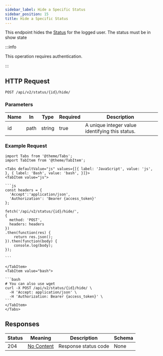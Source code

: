 ```yaml
---
sidebar_label: Hide a Specific Status
sidebar_position: 15
title: Hide a Specific Status
---
```


This endpoint hides the [Status](/docs/apireference/v2/schemas/status) for the logged user. The status must be in show state

:::info

This operation requires authentication.

:::

## HTTP Request

`POST /api/v2/status/{id}/hide/`

### Parameters

| Name | In   | Type   | Required | Description                                     |
|------|------|--------|----------|-------------------------------------------------|
| id   | path | string | true     | A unique integer value identifying this status. |

### Example Request

````mdx-code-block
import Tabs from '@theme/Tabs';
import TabItem from '@theme/TabItem';

<Tabs defaultValue="js" values={[{ label: 'JavaScript', value: 'js', }, { label: 'Bash', value: 'bash', }]}>
<TabItem value="js">

```js
const headers = {
  'Accept':'application/json',
  'Authorization': 'Bearer {access_token}'
};

fetch('/api/v2/status/{id}/hide/',
{
  method: 'POST',
  headers: headers
})
.then(function(res) {
    return res.json();
}).then(function(body) {
    console.log(body);
});

```

</TabItem>
<TabItem value="bash">

```bash
# You can also use wget
curl -X POST /api/v2/status/{id}/hide/ \
  -H 'Accept: application/json' \
  -H 'Authorization: Bearer {access_token}' \
```
</TabItem>
</Tabs>
````

## Responses

| Status | Meaning                                                         | Description | Schema |
|--------|-----------------------------------------------------------------|-------------|--------|
| 204    | [No Content](https://tools.ietf.org/html/rfc7231#section-6.3.5) | Response status code        | None   |




